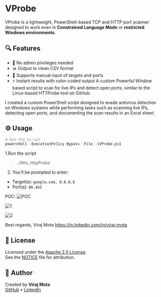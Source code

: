 # VProbe
VProbe is a lightweight, PowerShell-based TCP and HTTP port scanner designed to work even in **Constrained Language Mode** or **restricted Windows environments**.

## 🔍 Features
- 🔐 No admin privileges needed
- 📊 Output to clean CSV format
- 🎯 Supports manual input of targets and ports
- ⚡ Instant results with color-coded output
A custom Powerful Window based script to scan for live IPs and detect open ports, similar to the Linux-based HTTProbe tool on GitHub.

I created a custom PowerShell script designed to evade antivirus detection on Windows systems while performing tasks such as scanning live IPs, detecting open ports, and documenting the scan results in an Excel sheet.

## ⚙️ Usage
```powershell
# Run the script
powershell -ExecutionPolicy Bypass -File .\VProbe.ps1
```
1.Run the script
 >./Win_httpProbe

2. You'll be prompted to enter:
- Target(s): `google.com, 8.8.8.8`
- Port(s): `80,443`

POC:
![POC](https://github.com/user-attachments/assets/e91be192-c086-4861-bb2e-4119b73bc8f7)

![1](https://github.com/user-attachments/assets/ee5f1e77-bf6b-4c37-8d2c-94ae9e42d384)

![2](https://github.com/user-attachments/assets/2d4abc86-7aa3-49a1-b10b-9ff2467f8a81)

Best regards,
Viraj Mota
https://in.linkedin.com/in/viraj-mota



## 📝 License
Licensed under the [Apache 2.0 License](LICENSE).  
See the [NOTICE](NOTICE) file for attribution.

## 👤 Author
Created by **Viraj Mota**  
[GitHub](https://github.com/VirajRecon) • [LinkedIn](https://linkedin.com/in/virajmota)
